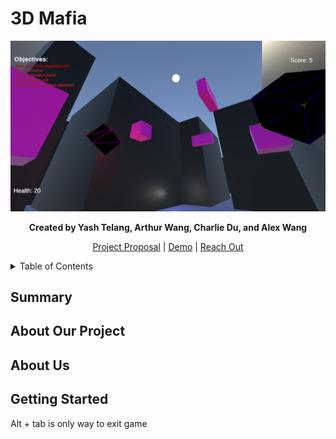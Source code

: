 # 3D Mafia

<div align = "center">
  
  <img src = "images/Run4.png">
  
  <p align = "center">
    <p><strong>Created by Yash Telang, Arthur Wang, Charlie Du, and Alex Wang</strong></p>
  </p>
  
  <p align = "center">
    <a href = "https://docs.google.com/document/d/1IUf3dyW1TnD_ucja0UIhg7Jr_0muf89ayezwk0SF0hw/edit?usp=sharing">Project Proposal</a>
    |
    <a href = "https://www.google.com/">Demo</a>
    |
    <a href = "https://www.google.com/">Reach Out</a>
  </p>
</div>

<details>
  <summary>Table of Contents</summary>
  <ol>
    <li><a href = "#summary">Summary</a></li>
    <li><a href = "#about-our-project">About Our Project</a></li>
    <li><a href = "#about-us">About Us</a></li>
    <li><a href = "#getting-started">Getting Started</a></li>
  </ol>
</details>

<!--- Summary of presentation introduction --->
## Summary

<!--- Technical architecture of project --->
## About Our Project

<!--- Group members and their roles --->
## About Us
<!---
Yash Telang is a current sophomore majoring in Computer Science at the University of Illinois Urbana-Champaign. 

Arthur Telang is a current sophomore majoring in Computer Science at the University of Illinois Urbana-Champaign. Arthur created the map

Charlie Du is a current sophomore majoring in Computer Science at the University of Illinois Urbana-Champaign.

Alex Wang is a current sophomore majoring in Math & Computer Science at the University of Illinois Urbana-Champaign. Alex worked on --->

<!--- Provides reproducible installation and running instructions --->
## Getting Started
Alt + tab is only way to exit game
